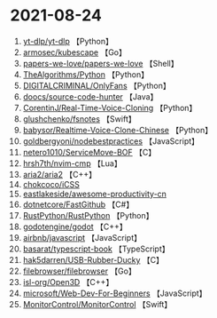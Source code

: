 # 2021-08-24

1. [yt-dlp/yt-dlp](https://github.com/yt-dlp/yt-dlp) 【Python】
2. [armosec/kubescape](https://github.com/armosec/kubescape) 【Go】
3. [papers-we-love/papers-we-love](https://github.com/papers-we-love/papers-we-love) 【Shell】
4. [TheAlgorithms/Python](https://github.com/TheAlgorithms/Python) 【Python】
5. [DIGITALCRIMINAL/OnlyFans](https://github.com/DIGITALCRIMINAL/OnlyFans) 【Python】
6. [doocs/source-code-hunter](https://github.com/doocs/source-code-hunter) 【Java】
7. [CorentinJ/Real-Time-Voice-Cloning](https://github.com/CorentinJ/Real-Time-Voice-Cloning) 【Python】
8. [glushchenko/fsnotes](https://github.com/glushchenko/fsnotes) 【Swift】
9. [babysor/Realtime-Voice-Clone-Chinese](https://github.com/babysor/Realtime-Voice-Clone-Chinese) 【Python】
10. [goldbergyoni/nodebestpractices](https://github.com/goldbergyoni/nodebestpractices) 【JavaScript】
11. [netero1010/ServiceMove-BOF](https://github.com/netero1010/ServiceMove-BOF) 【C】
12. [hrsh7th/nvim-cmp](https://github.com/hrsh7th/nvim-cmp) 【Lua】
13. [aria2/aria2](https://github.com/aria2/aria2) 【C++】
14. [chokcoco/iCSS](https://github.com/chokcoco/iCSS) 
15. [eastlakeside/awesome-productivity-cn](https://github.com/eastlakeside/awesome-productivity-cn) 
16. [dotnetcore/FastGithub](https://github.com/dotnetcore/FastGithub) 【C#】
17. [RustPython/RustPython](https://github.com/RustPython/RustPython) 【Python】
18. [godotengine/godot](https://github.com/godotengine/godot) 【C++】
19. [airbnb/javascript](https://github.com/airbnb/javascript) 【JavaScript】
20. [basarat/typescript-book](https://github.com/basarat/typescript-book) 【TypeScript】
21. [hak5darren/USB-Rubber-Ducky](https://github.com/hak5darren/USB-Rubber-Ducky) 【C】
22. [filebrowser/filebrowser](https://github.com/filebrowser/filebrowser) 【Go】
23. [isl-org/Open3D](https://github.com/isl-org/Open3D) 【C++】
24. [microsoft/Web-Dev-For-Beginners](https://github.com/microsoft/Web-Dev-For-Beginners) 【JavaScript】
25. [MonitorControl/MonitorControl](https://github.com/MonitorControl/MonitorControl) 【Swift】
